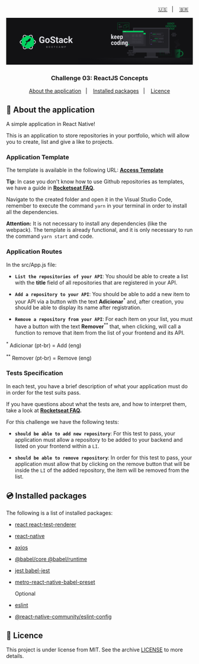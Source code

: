<p align="right">
  <a href="README.en.md">🇺🇸</a>&nbsp;&nbsp;&nbsp;|&nbsp;&nbsp;&nbsp;
  <a href="README.md">🇧🇷</a>&nbsp;&nbsp;&nbsp;
</p>

<img alt="GoStack" src=./src/assets/header-bootcamp.png />

<h3 align="center">
  Challenge 03: ReactJS Concepts
</h3>

<p align="center">
  <a href="#rocket-about-the-application">About the application</a>&nbsp;&nbsp;&nbsp;|&nbsp;&nbsp;&nbsp;
  <a href="#cd-installed-packages">Installed packages</a>&nbsp;&nbsp;&nbsp;|&nbsp;&nbsp;&nbsp;
  <a href="#memo-licence">Licence</a>
</p>

## :rocket: About the application

A simple application in React Native!

This is an application to store repositories in your portfolio, which will allow you to create, list and give a like to projects.

### Application Template

The template is available in the following URL: **[Access Template](https://github.com/Rocketseat/gostack-template-conceitos-react-native)**

**Tip**: In case you don't know how to use Github repositories as templates, we have a guide in **[Rocketseat FAQ](https://github.com/Rocketseat/bootcamp-gostack-desafios/tree/master/faq-desafios).**

Navigate to the created folder and open it in the Visual Studio Code, remember to execute the command `yarn` in your terminal in order to install all the dependencies.

**Attention:** It is not necessary to install any dependencies (like the webpack). The template is already functional, and it is only necessary to run the command `yarn start` and code.

### Application Routes

In the src/App.js file:

- **`List the repositories of your API`**: You should be able to create a list with the **title** field of all repositories that are registered in your API.

- **`Add a repository to your API`**: You should be able to add a new item to your API via a button with the text **Adicionar**<sup>*</sup> and, after creation, you should be able to display its name after registration.

- **`Remove a repository from your API`**: For each item on your list, you must have a button with the text **Remover**<sup>**</sup> that, when clicking, will call a function to remove that item from the list of your frontend and its API.

<sup>*</sup> Adicionar (pt-br) = Add (eng)

<sup>**</sup> Remover (pt-br) = Remove (eng)

### Tests Specification

In each test, you have a brief description of what your application must do in order for the test suits pass.

If you have questions about what the tests are, and how to interpret them, take a look at **[Rocketseat FAQ](https://github.com/Rocketseat/bootcamp-gostack-desafios/tree/master/faq-challenges).**

For this challenge we have the following tests:

- **`should be able to add new repository`**: For this test to pass, your application must allow a repository to be added to your backend and listed on your frontend within a `LI`.

- **`should be able to remove repository`**: In order for this test to pass, your application must allow that by clicking on the remove button that will be inside the `LI` of the added repository, the item will be removed from the list.

## :cd: Installed packages

The following is a list of installed packages:

- [react react-test-renderer](https://reactjs.org/)
- [react-native](https://github.com/facebook/react-native#readme)
- [axios](https://github.com/axios/axios)
- [@babel/core @babel/runtime](https://babeljs.io/)
- [jest babel-jest](https://github.com/facebook/jest#readme)
- [metro-react-native-babel-preset](https://github.com/facebook/metro#readme)

  Optional
- [eslint](https://eslint.org/)
- [@react-native-community/eslint-config](https://github.com/facebook/react-native/tree/master/packages/eslint-config-react-native-community#readme)

## :memo: Licence

This project is under license from MIT. See the archive [LICENSE](LICENSE) to more details.
